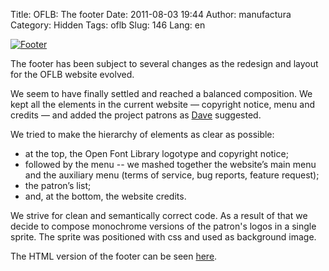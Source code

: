 Title: OFLB: The footer
Date: 2011-08-03 19:44
Author: manufactura
Category: Hidden
Tags: oflb
Slug: 146
Lang: en

[![](http://blog.manufacturaindependente.org/wp-content/uploads/2011/08/footer03-e1312400481801.png "Footer")](http://manufacturaindependente.com/oflb/20110803-footer/index.html#foot)

The footer has been subject to several changes as the redesign and
layout for the OFLB website evolved.

We seem to have finally settled and reached a balanced composition. We
kept all the elements in the current website — copyright notice, menu
and credits — and added the project patrons as
[Dave](http://blog.manufacturaindependente.org/2011/07/oflb-catalogue-views-ii/#comments)
suggested.

We tried to make the hierarchy of elements as clear as possible:

-   at the top, the Open Font Library logotype and copyright notice;
-   followed by the menu -- we mashed together the website’s main menu
    and the auxiliary menu (terms of service, bug reports, feature
    request);
-   the patron’s list;
-   and, at the bottom, the website credits.

We strive for clean and semantically correct code. As a result of that
we decide to compose monochrome versions of the patron's logos in a
single sprite. The sprite was positioned with css and used as background
image.

The HTML version of the footer can be seen
[here](http://manufacturaindependente.com/oflb/20110803-footer/index.html#foot).

